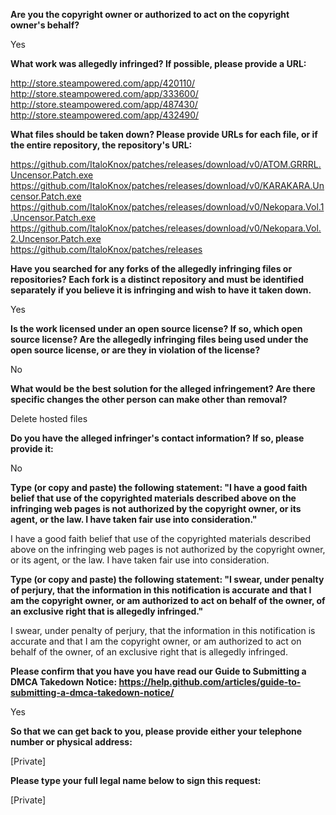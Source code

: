 __Are you the copyright owner or authorized to act on the copyright owner's behalf?__

Yes

__What work was allegedly infringed? If possible, please provide a URL:__

http://store.steampowered.com/app/420110/  
http://store.steampowered.com/app/333600/  
http://store.steampowered.com/app/487430/  
http://store.steampowered.com/app/432490/  

__What files should be taken down? Please provide URLs for each file, or if the entire repository, the repository's URL:__ 

https://github.com/ItaloKnox/patches/releases/download/v0/ATOM.GRRRL.Uncensor.Patch.exe  
https://github.com/ItaloKnox/patches/releases/download/v0/KARAKARA.Uncensor.Patch.exe  
https://github.com/ItaloKnox/patches/releases/download/v0/Nekopara.Vol.1.Uncensor.Patch.exe  
https://github.com/ItaloKnox/patches/releases/download/v0/Nekopara.Vol.2.Uncensor.Patch.exe  
https://github.com/ItaloKnox/patches/releases  

__Have you searched for any forks of the allegedly infringing files or repositories? Each fork is a distinct repository and must be identified separately if you believe it is infringing and wish to have it taken down.__

Yes

__Is the work licensed under an open source license? If so, which open source license? Are the allegedly infringing files being used under the open source license, or are they in violation of the license?__

No

__What would be the best solution for the alleged infringement? Are there specific changes the other person can make other than removal?__

Delete hosted files

__Do you have the alleged infringer's contact information? If so, please provide it:__

No

__Type (or copy and paste) the following statement: "I have a good faith belief that use of the copyrighted materials described above on the infringing web pages is not authorized by the copyright owner, or its agent, or the law. I have taken fair use into consideration."__

I have a good faith belief that use of the copyrighted materials described above on the infringing web pages is not authorized by the copyright owner, or its agent, or the law. I have taken fair use into consideration.

__Type (or copy and paste) the following statement: "I swear, under penalty of perjury, that the information in this notification is accurate and that I am the copyright owner, or am authorized to act on behalf of the owner, of an exclusive right that is allegedly infringed."__

I swear, under penalty of perjury, that the information in this notification is accurate and that I am the copyright owner, or am authorized to act on behalf of the owner, of an exclusive right that is allegedly infringed.

__Please confirm that you have you have read our Guide to Submitting a DMCA Takedown Notice: https://help.github.com/articles/guide-to-submitting-a-dmca-takedown-notice/__

Yes

__So that we can get back to you, please provide either your telephone number or physical address:__

[Private]

__Please type your full legal name below to sign this request:__

[Private]
